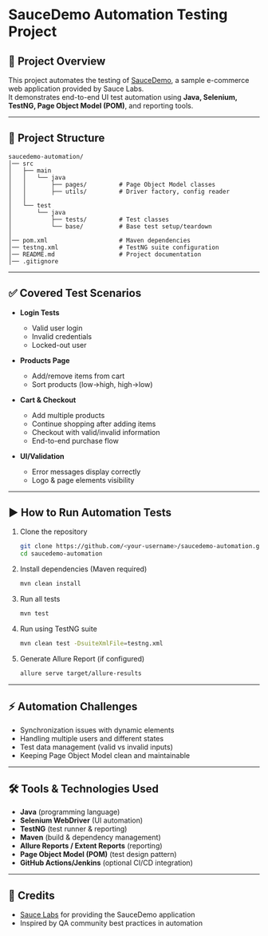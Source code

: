 # SauceDemo Automation Testing Project  

## 📌 Project Overview  
This project automates the testing of [SauceDemo](https://www.saucedemo.com/), a sample e-commerce web application provided by Sauce Labs.  
It demonstrates end-to-end UI test automation using **Java, Selenium, TestNG, Page Object Model (POM)**, and reporting tools.  

---

## 📂 Project Structure  

```
saucedemo-automation/
│── src
│   ├── main
│   │   └── java
│   │       ├── pages/         # Page Object Model classes
│   │       ├── utils/         # Driver factory, config reader
│   │
│   └── test
│       └── java
│           ├── tests/         # Test classes
│           └── base/          # Base test setup/teardown
│
│── pom.xml                    # Maven dependencies
│── testng.xml                 # TestNG suite configuration
│── README.md                  # Project documentation
│── .gitignore
```

---

## ✅ Covered Test Scenarios  

- **Login Tests**  
  - Valid user login  
  - Invalid credentials  
  - Locked-out user  

- **Products Page**  
  - Add/remove items from cart  
  - Sort products (low→high, high→low)  

- **Cart & Checkout**  
  - Add multiple products  
  - Continue shopping after adding items  
  - Checkout with valid/invalid information  
  - End-to-end purchase flow  

- **UI/Validation**  
  - Error messages display correctly  
  - Logo & page elements visibility  

---

## ▶️ How to Run Automation Tests  

1. Clone the repository  
   ```bash
   git clone https://github.com/<your-username>/saucedemo-automation.git
   cd saucedemo-automation
   ```

2. Install dependencies (Maven required)  
   ```bash
   mvn clean install
   ```

3. Run all tests  
   ```bash
   mvn test
   ```

4. Run using TestNG suite  
   ```bash
   mvn clean test -DsuiteXmlFile=testng.xml
   ```

5. Generate Allure Report (if configured)  
   ```bash
   allure serve target/allure-results
   ```

---

## ⚡ Automation Challenges  

- Synchronization issues with dynamic elements  
- Handling multiple users and different states  
- Test data management (valid vs invalid inputs)  
- Keeping Page Object Model clean and maintainable  

---

## 🛠 Tools & Technologies Used  

- **Java** (programming language)  
- **Selenium WebDriver** (UI automation)  
- **TestNG** (test runner & reporting)  
- **Maven** (build & dependency management)  
- **Allure Reports / Extent Reports** (reporting)  
- **Page Object Model (POM)** (test design pattern)  
- **GitHub Actions/Jenkins** (optional CI/CD integration)  

---

## 🙌 Credits  

- [Sauce Labs](https://saucelabs.com/) for providing the SauceDemo application  
- Inspired by QA community best practices in automation  
